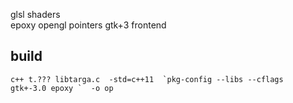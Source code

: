 glsl shaders  
epoxy opengl pointers 
gtk+3 frontend  

## build 
```
c++ t.??? libtarga.c  -std=c++11  `pkg-config --libs --cflags  gtk+-3.0 epoxy `  -o op
```
 